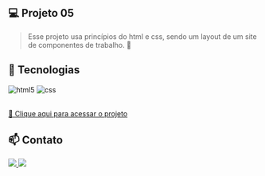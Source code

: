 ## 💻 Projeto 05

> Esse projeto usa princípios do html e css, sendo um layout de um site de componentes de trabalho. 📆

## 🚀 Tecnologias

<div style="display: inline_block">
  <img align="center" alt="html5" src="https://img.shields.io/badge/HTML5-E34F26?style=for-the-badge&logo=html5&logoColor=white" />
  <img align="center" alt="css" src="https://img.shields.io/badge/CSS3-1572B6?style=for-the-badge&logo=css3&logoColor=white" />
</div><br/>

[🔗 Clique aqui para acessar o projeto](https://codepen.io/Satth/pen/GRaOpBB)

## 📫 Contato

<div>
  <a href="https://www.linkedin.com/in/eduardo-henrique-a52468254/" target="_blank">
    <img src="https://img.shields.io/badge/LinkedIn-0077B5?style=for-the-badge&logo=linkedin&logoColor=white">
  </a>
  <a href="mailto:henriqueeduardo682@hotmail.com" target="_blank">
    <img src="https://img.shields.io/badge/Gmail-D14836?style=for-the-badge&logo=gmail&logoColor=white">
  </a>
</div>

